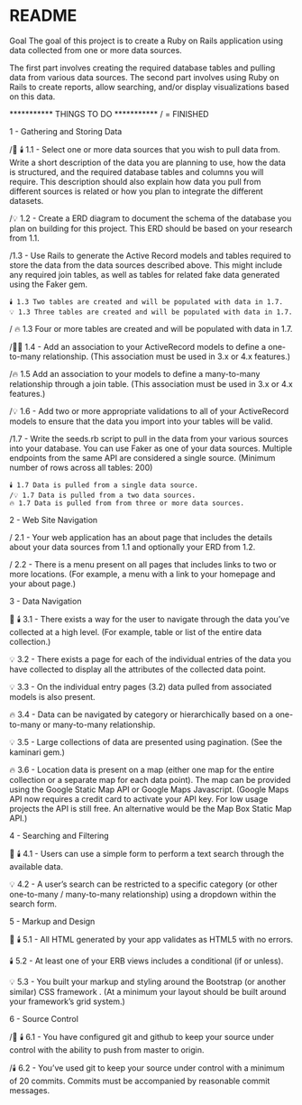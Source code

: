 # README

Goal
The goal of this project is to create a Ruby on Rails application using data collected from one or more data sources.

The first part involves creating the required database tables and pulling data from various data sources. The second part involves using Ruby on Rails to create reports, allow searching, and/or display visualizations based on this data.


*********** THINGS TO DO ***********
/ = FINISHED


1 - Gathering and Storing Data

/🌟 🕯️ 1.1 - Select one or more data sources that you wish to pull data from. Write a short description of the data you are planning to use, how the data is structured, and the required database tables and columns you will require. This description should also explain how data you pull from different sources is related or how you plan to integrate the different datasets.

/💡 1.2 - Create a ERD diagram to document the schema of the database you plan on building for this project. This ERD should be based on your research from 1.1.


/1.3 - Use Rails to generate the Active Record models and tables required to store the data from the data sources described above. This might include any required join tables, as well as tables for related fake data generated using the Faker gem.

	🕯️ 1.3 Two tables are created and will be populated with data in 1.7.
	💡 1.3 Three tables are created and will be populated with data in 1.7.
/	🔥 1.3 Four or more tables are created and will be populated with data in 1.7.

/🌟💡 1.4 - Add an association to your ActiveRecord models to define a one-to-many relationship. (This association must be used in 3.x or 4.x features.)

/🔥 1.5  Add an association to your models to define a many-to-many relationship through a join table. (This association must be used in 3.x or 4.x features.)

/💡 1.6 - Add two or more appropriate validations to all of your ActiveRecord models to ensure that the data you import into your tables will be valid.

/1.7 - Write the seeds.rb script to pull in the data from your various sources into your database. You can use Faker as one of your data sources. Multiple endpoints from the same API are considered a single source. (Minimum number of rows across all tables: 200)

	🕯️ 1.7 Data is pulled from a single data source.
	/💡 1.7 Data is pulled from a two data sources.
	🔥 1.7 Data is pulled from from three or more data sources.

2 - Web Site Navigation

/️ 2.1 - Your web application has an about page that includes the details about your data sources from 1.1 and optionally your ERD from 1.2.

/ 2.2 - There is a menu present on all pages that includes links to two or more locations. (For example, a menu with a link to your homepage and your about page.)

3 - Data Navigation

🌟 🕯️ 3.1 - There exists a way for the user to navigate through the data you’ve collected at a high level. (For example, table or list of the entire data collection.)

💡 3.2 - There exists a page for each of the individual entries of the data you have collected to display all the attributes of the collected data point.

💡 3.3 - On the individual entry pages (3.2) data pulled from associated models is also present.

🔥 3.4 - Data can be navigated by category or hierarchically based on a one-to-many or many-to-many relationship.

💡 3.5 - Large collections of data are presented using pagination. (See the kaminari gem.)

🔥 3.6 - Location data is present on a map (either one map for the entire collection or a separate map for each data point). The map can be provided using the Google Static Map API or Google Maps Javascript. (Google Maps API now requires a credit card to activate your API key. For low usage projects the API is still free. An alternative would be the Map Box Static Map API.)

4 - Searching and Filtering

🌟 🕯️ 4.1 - Users can use a simple form to perform a text search through the available data.

💡 4.2 - A user’s search can be restricted to a specific category (or other one-to-many / many-to-many relationship) using a dropdown within the search form.

5 - Markup and Design

🌟 🕯️ 5.1 - All HTML generated by your app validates as HTML5 with no errors.

🕯️ 5.2 - At least one of your ERB views includes a conditional (if or unless).

💡 5.3 - You built your markup and styling around the Bootstrap (or another similar) CSS framework . (At a minimum your layout should be built around your framework’s grid system.)

6 - Source Control

/🌟 🕯️ 6.1 - You have configured git and github to keep your source under control with the ability to push from master to origin.

/🕯️ 6.2 - You’ve used git to keep your source under control with a minimum of 20 commits. Commits must be accompanied by reasonable commit messages.
